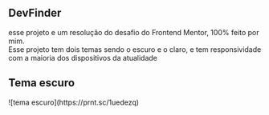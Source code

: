 <section >
   <h1>DevFinder</h1>
   <p>esse projeto e um resolução do desafio do Frontend Mentor, 100% feito por mim. <br/> Esse projeto tem dois temas sendo o escuro e o claro, e tem responsividade com a maioria dos dispositivos da atualidade</p>
   <h1>Tema escuro</h1>
   ![tema escuro](https://prnt.sc/1uedezq)
</section>
